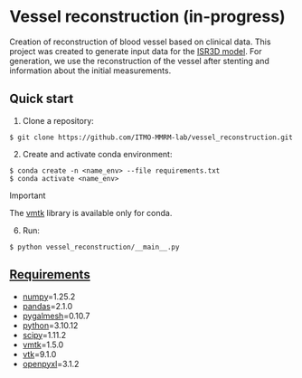 # Vessel reconstruction (in-progress)
Creation of reconstruction of blood vessel based on clinical data.
This project was created to generate input data for the [ISR3D model](https://github.com/ISR3D/ISR3D). 
For generation, we use the reconstruction of the vessel after stenting and information about the initial measurements.

## Quick start
1. Clone a repository:
```console
$ git clone https://github.com/ITMO-MMRM-lab/vessel_reconstruction.git
```

2. Create and activate conda environment:
```console
$ conda create -n <name_env> --file requirements.txt
$ conda activate <name_env> 
```

>[!IMPORTANT]
> The [vmtk](http://www.vmtk.org/download/) library is available only for conda.

6. Run: 
```console
$ python vessel_reconstruction/__main__.py
```
## [Requirements](requirements.txt)
- [numpy](https://numpy.org/)=1.25.2
- [pandas](https://pandas.pydata.org/)=2.1.0
- [pygalmesh](https://github.com/meshpro/pygalmesh)=0.10.7
- [python](https://www.python.org/)=3.10.12
- [scipy](https://scipy.org/)=1.11.2
- [vmtk](http://www.vmtk.org/)=1.5.0
- [vtk](https://vtk.org/)=9.1.0
- [openpyxl](https://openpyxl.readthedocs.io/en/stable/)=3.1.2
